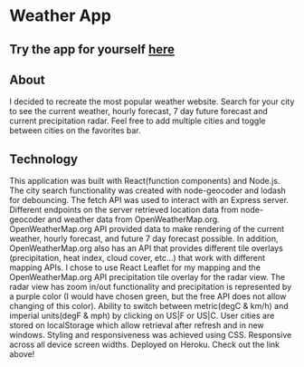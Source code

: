 # Weather App

## Try the app for yourself [here](https://jesses-weather-source.herokuapp.com/)

## About
I decided to recreate the most popular weather website. Search for your city to see the current weather, hourly forecast, 7 day future forecast and current precipitation radar. Feel free to add multiple cities and toggle between cities on the favorites bar.  

## Technology
This application was built with React(function components) and Node.js. The city search functionality was created with node-geocoder and lodash for debouncing. The fetch API was used to interact with an Express server. Different endpoints on the server retrieved location data from node-geocoder and weather data from OpenWeatherMap.org. OpenWeatherMap.org API provided data to make rendering of the current weather, hourly forecast, and future 7 day forecast possible. In addition, OpenWeatherMap.org also has an API that provides different tile overlays (precipitation, heat index, cloud cover, etc...) that work with different mapping APIs. I chose to use React Leaflet for my mapping and the OpenWeatherMap.org API precipitation tile overlay for the radar view. The radar view has zoom in/out functionality and precipitation is represented by a purple color (I would have chosen green, but the free API does not allow changing of this color). Ability to switch between metric(degC & km/h) and imperial units(degF & mph) by clicking on US|F or US|C. User cities are stored on localStorage which allow retrieval after refresh and in new windows. Styling and responsiveness was achieved using CSS. Responsive across all device screen widths. Deployed on Heroku. Check out the link above!





